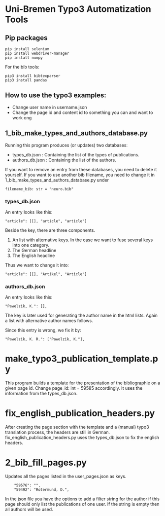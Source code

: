 # Uni-Bremen Typo3 Automatization Tools
## Pip packages

```
pip install selenium
pip install webdriver-manager
pip install numpy
```

For the bib tools:

```
pip3 install bibtexparser
pip3 install pandas
```

## How to use the typo3 examples:
* Change user name in username.json
* Change the page id and content id to something you can and want to work ong


## 1_bib_make_types_and_authors_database.py

Running this program produces (or updates) two databases:
* types_db.json : Containing the list of the types of publications. 
* authors_db.json : Containing the list of the authors.

If you want to remove an entry from these databases, you need to delete it yourself. 
If you want to use another bib filename, you need to change it in 1_bib_make_types_and_authors_database.py under 
```
filename_bib: str = "neuro.bib"
```

### types_db.json 

An entry looks like this:
```
"article": [[], "article", "article"]
```
Beside the key, there are three components. 
1. An list with alternative keys. In the case we want to fuse several keys into one category. 
2. The German headline
3. The English headline

Thus we want to change it into:
```
"article": [[], "Artikel", "Article"]
```
### authors_db.json 

An entry looks like this:
```
"Pawelzik, K.": [],
```
The key is later used for generating the author name in the html lists. Again a list with alternative author names follows.

Since this entry is wrong, we fix it by:
```
"Pawelzik, K. R.": ["Pawelzik, K."],
```
# make_typo3_publication_template.py

This program builds a template for the presentation of the bibliographie on a given page id. Change page_id: int = 59585 accordingly.
It uses the information from the types_db.json.

# fix_english_publication_headers.py

After creating the page section with the template and a (manual) typo3 translation process, the headers are still in German. fix_english_publication_headers.py uses the types_db.json to fix the english headers.

# 2_bib_fill_pages.py

Updates all the pages listed in the user_pages.json as keys. 
```
    "59576": "",
    "59492": "Rotermund, D.",
```
In the json file you have the options to add a filter string for the author if this page should only list the publications of one user. If the string is empty then all authors will be used. 
